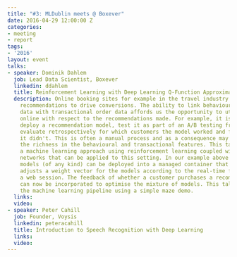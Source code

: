 ```yaml
---
title: "#3: MLDublin meets @ Boxever"
date: 2016-04-29 12:00:00 Z
categories:
- meeting
- report
tags:
- '2016'
layout: event
talks:
- speaker: Dominik Dahlem
  job: Lead Data Scientist, Boxever
  linkedin: ddahlem
  title: Reinforcement Learning with Deep Learning Q-Function Approximation
  description: Online booking sites for example in the travel industry often use personalised
    recommendations to drive conversions. The ability to link behavioural clickstream
    data with transactional order data affords us the opportunity to utilise feedback
    online with respect to the recommendations made. For example, it is common to
    deploy a recommendation model, test it as part of an A/B testing framework, and
    evaluate retrospectively for which customers the model worked and for which ones
    it didn't. This is often a manual process and as a consequence may fail to exploit
    the richness in the behavioural and transactional features. This talk will introduce
    a machine learning approach using reinforcement learning coupled with deep neural
    networks that can be applied to this setting. In our example above recommender
    models (of any kind) can be deployed into a managed container that automatically
    adjusts a weight vector for the models according to the real-time features of
    a web session. The feedback of whether a customer purchases a recommended product
    can now be incorporated to optimise the mixture of models. This talk will demonstrate
    the machine learning pipeline using a simple maze demo.
  links: 
  video: 
- speaker: Peter Cahill
  job: Founder, Voysis
  linkedin: peteracahill
  title: Introduction to Speech Recognition with Deep Learning
  links: 
  video: 
---
```


